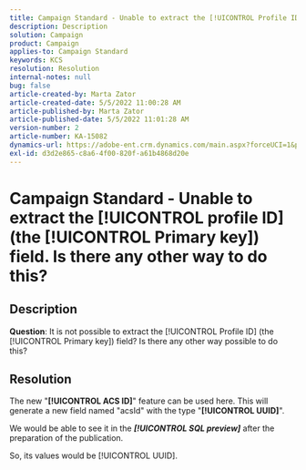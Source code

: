 ```yaml
---
title: Campaign Standard - Unable to extract the [!UICONTROL Profile ID] [!UICONTROL Primary key] field. Is there any other way to do this?
description: Description
solution: Campaign
product: Campaign
applies-to: Campaign Standard
keywords: KCS
resolution: Resolution
internal-notes: null
bug: false
article-created-by: Marta Zator
article-created-date: 5/5/2022 11:00:28 AM
article-published-by: Marta Zator
article-published-date: 5/5/2022 11:01:28 AM
version-number: 2
article-number: KA-15082
dynamics-url: https://adobe-ent.crm.dynamics.com/main.aspx?forceUCI=1&pagetype=entityrecord&etn=knowledgearticle&id=3fef2f8e-62cc-ec11-a7b5-6045bd00dbbc
exl-id: d3d2e865-c8a6-4f00-820f-a61b4868d20e
---
```

# Campaign Standard - Unable to extract the [!UICONTROL profile ID] (the [!UICONTROL Primary key]) field. Is there any other way to do this?

## Description


<b>Question</b>: It is not possible to extract the [!UICONTROL Profile ID] (the [!UICONTROL Primary key]) field? Is there any other way possible to do this?


## Resolution


The new "<b>[!UICONTROL ACS ID]</b>" feature can be used here. This will generate a new field named "acsId" with the type "<b>[!UICONTROL UUID]</b>".

We would be able to see it in the <b>*[!UICONTROL SQL preview]</b>* after the preparation of the publication.

So, its values would be [!UICONTROL UUID].

